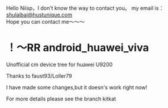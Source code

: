 Hello Niisp，I don't know the way to contact you。
my email is：shulaibai@hustunique.com   
Hope you can contact me～～～

！～RR
android_huawei_viva
===================

Unofficial cm device tree for huawei U9200 

Thanks to faust93/Loller79

I have made some changes,but it doesn's work right now!

For more details please see the branch kitkat
